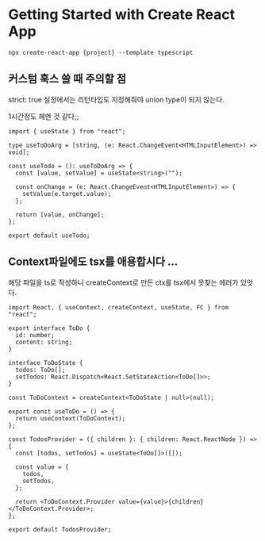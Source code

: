 # Getting Started with Create React App

    npx create-react-app {project} --template typescript

## 커스텀 훅스 쓸 때 주의할 점

strict: true 설정에서는 리턴타입도 지정해줘야 union type이 되지 않는다.

1시간정도 헤멘 것 같다;;

```tsx
import { useState } from "react";

type useToDoArg = [string, (e: React.ChangeEvent<HTMLInputElement>) => void];

const useTodo = (): useToDoArg => {
  const [value, setValue] = useState<string>("");

  const onChange = (e: React.ChangeEvent<HTMLInputElement>) => {
    setValue(e.target.value);
  };

  return [value, onChange];
};

export default useTodo;
```

## Context파일에도 tsx를 애용합시다 ...

해당 파일을 ts로 작성하니 createContext로 만든 ctx를 tsx에서 못찾는 에러가 있엇다.

```tsx
import React, { useContext, createContext, useState, FC } from "react";

export interface ToDo {
  id: number;
  content: string;
}

interface ToDoState {
  todos: ToDo[];
  setTodos: React.Dispatch<React.SetStateAction<ToDo[]>>;
}

const ToDoContext = createContext<ToDoState | null>(null);

export const useToDo = () => {
  return useContext(ToDoContext);
};

const TodosProvider = ({ children }: { children: React.ReactNode }) => {
  const [todos, setTodos] = useState<ToDo[]>([]);

  const value = {
    todos,
    setTodos,
  };

  return <ToDoContext.Provider value={value}>{children}</ToDoContext.Provider>;
};

export default TodosProvider;
```
